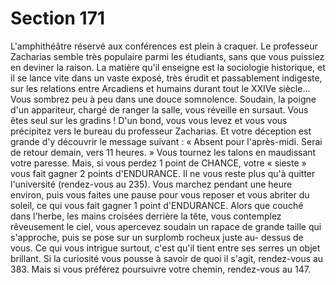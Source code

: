 # Section 171

L'amphithéâtre réservé aux conférences est plein à craquer. Le
professeur Zacharias semble très populaire parmi les étudiants,
sans que vous puissiez en deviner la raison. La matière qu'il
enseigne est la sociologie historique, et il se lance vite dans un
vaste exposé, très érudit et passablement indigeste, sur les
relations entre Arcadiens et humains durant tout le XXIVe
siècle... Vous sombrez peu à peu dans une douce somnolence.
Soudain, la poigne d'un appariteur, chargé de ranger la salle,
vous réveille en sursaut. Vous êtes seul sur les gradins ! D'un
bond, vous vous levez et vous vous précipitez vers le bureau du
professeur Zacharias. Et votre déception est grande d'y découvrir
le message suivant : « Absent pour l'après-midi. Serai de retour
demain, vers 11 heures. » Vous tournez les talons en maudissant
votre paresse. Mais, si vous perdez 1 point de CHANCE, votre «
sieste » vous fait gagner 2 points d'ENDURANCE. Il ne vous
reste plus qu'à quitter l'université (rendez-vous au 235).
Vous marchez pendant une heure environ, puis vous faites une
pause pour vous reposer et vous abriter du soleil, ce qui vous fait
gagner 1 point d'ENDURANCE. Alors que couché dans l'herbe,
les mains croisées derrière la tête, vous contemplez rêveusement
le ciel, vous apercevez soudain un rapace de grande taille qui
s'approche, puis se pose sur un surplomb rocheux juste au-
dessus de vous. Ce qui vous intrigue surtout, c'est qu'il tient entre
ses serres un objet brillant. Si la curiosité vous pousse à savoir de
quoi il s'agit, rendez-vous au 383. Mais si vous préférez
poursuivre votre chemin, rendez-vous au 147.